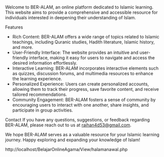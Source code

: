 Welcome to BER-ALAM, an online platform dedicated to Islamic learning. This website aims to provide a comprehensive and accessible resource for individuals interested in deepening their understanding of Islam.

Features
- Rich Content: BER-ALAM offers a wide range of topics related to Islamic teachings, including Quranic studies, Hadith literature, Islamic history, and more.
- User-Friendly Interface: The website provides an intuitive and user-friendly interface, making it easy for users to navigate and access the desired information effortlessly.
- Interactive Learning: BER-ALAM incorporates interactive elements such as quizzes, discussion forums, and multimedia resources to enhance the learning experience.
- Personalized Experience: Users can create personalized accounts, allowing them to track their progress, save favorite content, and receive tailored recommendations.
- Community Engagement: BER-ALAM fosters a sense of community by encouraging users to interact with one another, share insights, and participate in group activities.

Contact
If you have any questions, suggestions, or feedback regarding BER-ALAM, please reach out to us at raihan4d53@gmail.com.

We hope BER-ALAM serves as a valuable resource for your Islamic learning journey. Happy exploring and expanding your knowledge of Islam!

http://localhost/BelajarOnlineAgama/View/halamanawal.php
